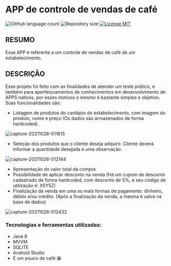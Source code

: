 # APP de controle de vendas de café

<p>
  <img alt="GitHub language count" src="https://img.shields.io/github/languages/count/HelderRodriguesMendes/APP_controleVendasCafe">

  <img alt="Repository size" src="https://img.shields.io/github/repo-size/HelderRodriguesMendes/APP_controleVendasCafe">

  <a href="https://opensource.org/licenses/MIT">
    <img src="https://img.shields.io/badge/License-MIT-green.svg" alt="License MIT">
  </a>
</p>


## RESUMO
Esse APP é referente a um controle de vendas de café de um estabelecimento.

## DESCRIÇÃO
Esse projeto foi feito com as finalidades de atender um teste prático, e também para aperfeiçoamentos de conhecimentos em desenvolvimento de APPS nativos, por esses motivos o mesmo é bastante simples e objetivo.
Suas funcionalidades são:

* Listagem de produtos do cardápio do estabelecimento, com imagem do produto, nome e preço (Os dados são armazenados de forma hardcoded).

![capture-20211028-011815](https://user-images.githubusercontent.com/29339786/139186351-01731a6e-b83d-44fd-8a3f-9b18bfc01849.png)
* Seleção dos produtos que o cliente deseja adquirir. Cliente deverá informar a quantidade desejada e uma observação.

![capture-20211028-012144](https://user-images.githubusercontent.com/29339786/139186545-a51c8875-6696-4f84-8b95-48c912c080a1.png)
* Apresentação do valor total da compra
* Possibilidade de aplicar desconto na venda (Há um cupom de desconto cadastrado de forma hardcoded, com desconto de 5%, e seu código de utilização é: X5Y5Z)
* Finalização da venda em uma ou mais formas de pagamento: dinheiro, débito e/ou crédito. (Após a finalização da venda, a mesma é salva na base de dados)

![capture-20211028-012432](https://user-images.githubusercontent.com/29339786/139186802-6afcaaca-57f1-4cb1-9e23-b1b36d2e5268.png)

### Tecnologias e ferramentas utilizadas:
* Java 8
* MVVM
* SQLITE
* Android Studio
* E um pouco de café :grin:



